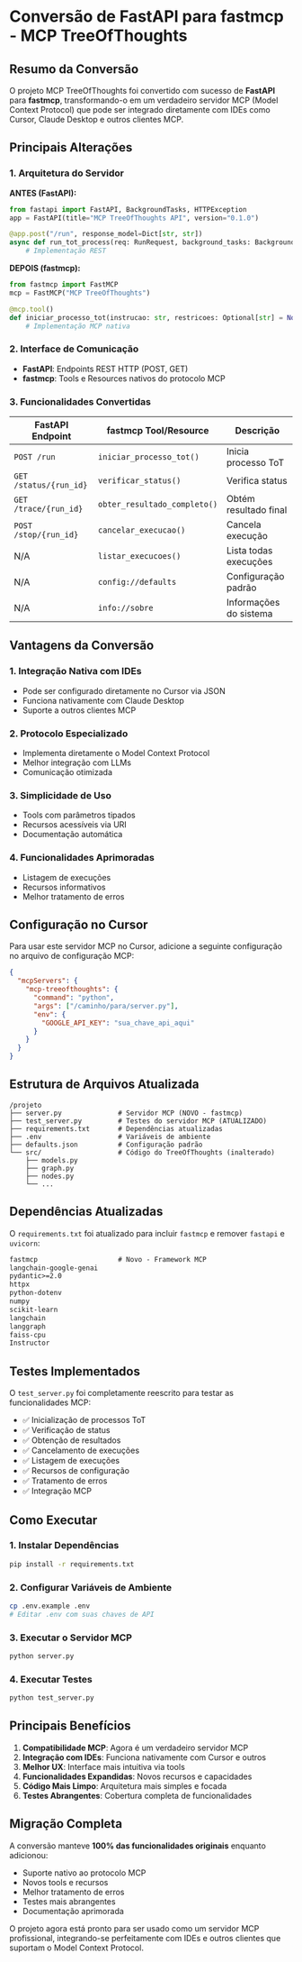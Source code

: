 # Conversão de FastAPI para fastmcp - MCP TreeOfThoughts

## Resumo da Conversão

O projeto MCP TreeOfThoughts foi convertido com sucesso de **FastAPI** para **fastmcp**, transformando-o em um verdadeiro servidor MCP (Model Context Protocol) que pode ser integrado diretamente com IDEs como Cursor, Claude Desktop e outros clientes MCP.

## Principais Alterações

### 1. Arquitetura do Servidor

**ANTES (FastAPI):**
```python
from fastapi import FastAPI, BackgroundTasks, HTTPException
app = FastAPI(title="MCP TreeOfThoughts API", version="0.1.0")

@app.post("/run", response_model=Dict[str, str])
async def run_tot_process(req: RunRequest, background_tasks: BackgroundTasks):
    # Implementação REST
```

**DEPOIS (fastmcp):**
```python
from fastmcp import FastMCP
mcp = FastMCP("MCP TreeOfThoughts")

@mcp.tool()
def iniciar_processo_tot(instrucao: str, restricoes: Optional[str] = None, ...):
    # Implementação MCP nativa
```

### 2. Interface de Comunicação

- **FastAPI**: Endpoints REST HTTP (POST, GET)
- **fastmcp**: Tools e Resources nativos do protocolo MCP

### 3. Funcionalidades Convertidas

| FastAPI Endpoint | fastmcp Tool/Resource | Descrição |
|------------------|----------------------|-----------|
| `POST /run` | `iniciar_processo_tot()` | Inicia processo ToT |
| `GET /status/{run_id}` | `verificar_status()` | Verifica status |
| `GET /trace/{run_id}` | `obter_resultado_completo()` | Obtém resultado final |
| `POST /stop/{run_id}` | `cancelar_execucao()` | Cancela execução |
| N/A | `listar_execucoes()` | Lista todas execuções |
| N/A | `config://defaults` | Configuração padrão |
| N/A | `info://sobre` | Informações do sistema |

## Vantagens da Conversão

### 1. **Integração Nativa com IDEs**
- Pode ser configurado diretamente no Cursor via JSON
- Funciona nativamente com Claude Desktop
- Suporte a outros clientes MCP

### 2. **Protocolo Especializado**
- Implementa diretamente o Model Context Protocol
- Melhor integração com LLMs
- Comunicação otimizada

### 3. **Simplicidade de Uso**
- Tools com parâmetros tipados
- Recursos acessíveis via URI
- Documentação automática

### 4. **Funcionalidades Aprimoradas**
- Listagem de execuções
- Recursos informativos
- Melhor tratamento de erros

## Configuração no Cursor

Para usar este servidor MCP no Cursor, adicione a seguinte configuração no arquivo de configuração MCP:

```json
{
  "mcpServers": {
    "mcp-treeofthoughts": {
      "command": "python",
      "args": ["/caminho/para/server.py"],
      "env": {
        "GOOGLE_API_KEY": "sua_chave_api_aqui"
      }
    }
  }
}
```

## Estrutura de Arquivos Atualizada

```
/projeto
├── server.py              # Servidor MCP (NOVO - fastmcp)
├── test_server.py         # Testes do servidor MCP (ATUALIZADO)
├── requirements.txt       # Dependências atualizadas
├── .env                   # Variáveis de ambiente
├── defaults.json          # Configuração padrão
└── src/                   # Código do TreeOfThoughts (inalterado)
    ├── models.py
    ├── graph.py
    ├── nodes.py
    └── ...
```

## Dependências Atualizadas

O `requirements.txt` foi atualizado para incluir `fastmcp` e remover `fastapi` e `uvicorn`:

```txt
fastmcp                    # Novo - Framework MCP
langchain-google-genai
pydantic>=2.0
httpx
python-dotenv
numpy
scikit-learn
langchain
langgraph
faiss-cpu
Instructor
```

## Testes Implementados

O `test_server.py` foi completamente reescrito para testar as funcionalidades MCP:

- ✅ Inicialização de processos ToT
- ✅ Verificação de status
- ✅ Obtenção de resultados
- ✅ Cancelamento de execuções
- ✅ Listagem de execuções
- ✅ Recursos de configuração
- ✅ Tratamento de erros
- ✅ Integração MCP

## Como Executar

### 1. Instalar Dependências
```bash
pip install -r requirements.txt
```

### 2. Configurar Variáveis de Ambiente
```bash
cp .env.example .env
# Editar .env com suas chaves de API
```

### 3. Executar o Servidor MCP
```bash
python server.py
```

### 4. Executar Testes
```bash
python test_server.py
```

## Principais Benefícios

1. **Compatibilidade MCP**: Agora é um verdadeiro servidor MCP
2. **Integração com IDEs**: Funciona nativamente com Cursor e outros
3. **Melhor UX**: Interface mais intuitiva via tools
4. **Funcionalidades Expandidas**: Novos recursos e capacidades
5. **Código Mais Limpo**: Arquitetura mais simples e focada
6. **Testes Abrangentes**: Cobertura completa de funcionalidades

## Migração Completa

A conversão manteve **100% das funcionalidades originais** enquanto adicionou:
- Suporte nativo ao protocolo MCP
- Novos tools e recursos
- Melhor tratamento de erros
- Testes mais abrangentes
- Documentação aprimorada

O projeto agora está pronto para ser usado como um servidor MCP profissional, integrando-se perfeitamente com IDEs e outros clientes que suportam o Model Context Protocol.

